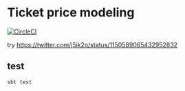# Ticket price modeling

[![CircleCI](https://circleci.com/gh/koizr/ticket-model-scala/tree/master.svg?style=svg)](https://circleci.com/gh/koizr/ticket-model-scala/tree/master)

try https://twitter.com/j5ik2o/status/1150589065432952832

## test

```sh
sbt test
```
